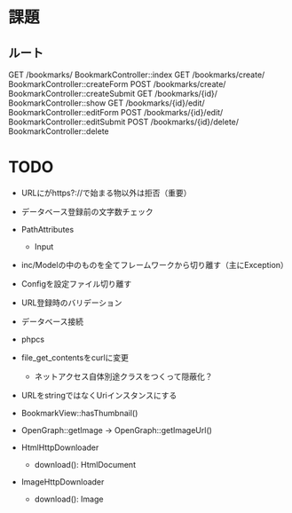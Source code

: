 # 課題

## ルート
GET  /bookmarks/             BookmarkController::index
GET  /bookmarks/create/      BookmarkController::createForm
POST /bookmarks/create/      BookmarkController::createSubmit
GET  /bookmarks/{id}/        BookmarkController::show
GET  /bookmarks/{id}/edit/   BookmarkController::editForm
POST /bookmarks/{id}/edit/   BookmarkController::editSubmit
POST /bookmarks/{id}/delete/ BookmarkController::delete


# TODO
- URLにがhttps?://で始まる物以外は拒否（重要）
- データベース登録前の文字数チェック
- PathAttributes
  - Input
- inc/Modelの中のものを全てフレームワークから切り離す（主にException）
- Configを設定ファイル切り離す
- URL登録時のバリデーション
- データベース接続
- phpcs
- file_get_contentsをcurlに変更
  - ネットアクセス自体別途クラスをつくって隠蔽化？
- URLをstringではなくUriインスタンスにする
- BookmarkView::hasThumbnail()
- OpenGraph::getImage -> OpenGraph::getImageUrl()

- HtmlHttpDownloader
  - download(): HtmlDocument
- ImageHttpDownloader
  - download(): Image